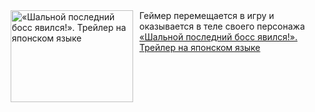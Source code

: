 <!--2025-02-20 20:00:03-->
<div class="yb">
  <div class="rss smaller1 kino_kino"><a href="https://www.kino-teatr.ru/video/46354/" title="«Шальной последний босс явился&#33;». Трейлер на японском языке"><img src="https://www.kino-teatr.ru/video/4/5/46354/poster.jpg" width="196" height="147" align="left" hspace="5" style="margin: 0px 10px 0px 5px" alt="«Шальной последний босс явился&#33;». Трейлер на японском языке"/></a>Геймер перемещается в игру и оказывается в теле своего персонажа <br><a class="light" href="https://www.kino-teatr.ru/video/46354/">«Шальной последний босс явился!». Трейлер на японском языке</a></div>
</div>
